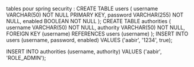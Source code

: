 tables pour spring security :
CREATE TABLE users (
    username VARCHAR(50) NOT NULL PRIMARY KEY,
    password VARCHAR(255) NOT NULL,
    enabled BOOLEAN NOT NULL
);
CREATE TABLE authorities (
    username VARCHAR(50) NOT NULL,
    authority VARCHAR(50) NOT NULL,
    FOREIGN KEY (username) REFERENCES users (username)
);
INSERT INTO users (username, password, enabled) 
VALUES ('aabir', '1234', true);

INSERT INTO authorities (username, authority) 
VALUES ('aabir', 'ROLE_ADMIN');

